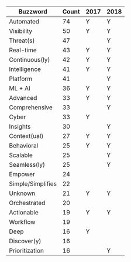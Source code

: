 | Buzzword          | Count | 2017 | 2018 |
|-------------------|-------|------|------|
| Automated         | 74    | Y    | Y    |
| Visibility        | 50    | Y    | Y    |
| Threat(s)         | 47    |      | Y    |
| Real-time         | 43    | Y    | Y    |
| Continuous(ly)    | 42    | Y    | Y    |
| Intelligence      | 41    | Y    | Y    |
| Platform          | 41    |      | Y    |
| ML + AI           | 36    | Y    | Y    |
| Advanced          | 33    | Y    | Y    |
| Comprehensive     | 33    |      | Y    |
| Cyber             | 33    | Y    |      |
| Insights          | 30    |      | Y    |
| Context(ual)      | 27    | Y    | Y    |
| Behavioral        | 25    | Y    | Y    |
| Scalable          | 25    |      | Y    |
| Seamless(ly)      | 25    |      | Y    |
| Empower           | 24    |      |      |
| Simple/Simplifies | 22    |      |      |
| Unknown           | 21    | Y    | Y    |
| Orchestrated      | 20    |      |      |
| Actionable        | 19    | Y    | Y    |
| Workflow          | 19    |      |      |
| Deep              | 16    | Y    |      |
| Discover(y)       | 16    |      |      |
| Prioritization    | 16    |      | Y    |
